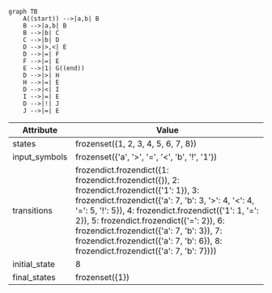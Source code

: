 ```mermaid
graph TB
    A((start)) -->|a,b| B
    B -->|a,b| B
    B -->|b| C
    C -->|b| D
    D -->|>,<| E
    D -->|=| F
    F -->|=| E
    E -->|1| G((end))
    D -->|>| H
    H -->|=| E
    D -->|<| I
    I -->|=| E
    D -->|!| J
    J -->|=| E
```

| Attribute | Value |
| --- | --- |
| states | frozenset({1, 2, 3, 4, 5, 6, 7, 8}) |
| input_symbols | frozenset({'a', '>', '=', '<', 'b', '!', '1'}) |
| transitions | frozendict.frozendict({1: frozendict.frozendict({}), 2: frozendict.frozendict({'1': 1}), 3: frozendict.frozendict({'a': 7, 'b': 3, '>': 4, '<': 4, '=': 5, '!': 5}), 4: frozendict.frozendict({'1': 1, '=': 2}), 5: frozendict.frozendict({'=': 2}), 6: frozendict.frozendict({'a': 7, 'b': 3}), 7: frozendict.frozendict({'a': 7, 'b': 6}), 8: frozendict.frozendict({'a': 7, 'b': 7})}) |
| initial_state | 8 |
| final_states | frozenset({1}) |